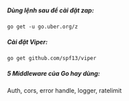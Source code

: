 ##### Dùng lệnh sau để cài đặt zap:

```
go get -u go.uber.org/z
```

##### Cài đặt Viper:

```
go get github.com/spf13/viper
```

##### 5 Middleware của Go hay dùng:

Auth, cors, error handle, logger, ratelimit
